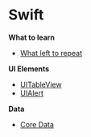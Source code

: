 # Swift

**What to learn**
- [What left to repeat](https://github.com/RyshchukDmytro/Swift/blob/testBranch/LeftOver.md)

**UI Elements**
- [UITableView](https://github.com/RyshchukDmytro/Swift/blob/testBranch/UITableView.md)
- [UIAlert](https://github.com/RyshchukDmytro/Swift/blob/testBranch/UIAlert.md)

**Data**
- [Core Data](https://github.com/RyshchukDmytro/Swift/blob/testBranch/Core%20Data.md)
